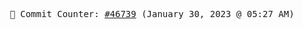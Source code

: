 <p align="center">
    <samp>
        📮 Commit Counter: <a href="https://github.com/Javascript-void0/Javascript-void0/commits/main">#46739</a> (January 30, 2023 @ 05:27 AM)
    </samp>
</p>